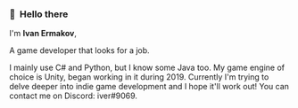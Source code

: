 
### 👋&nbsp;&nbsp;Hello there

I'm **Ivan Ermakov**,

A  game developer that looks for a job.

I mainly use C# and Python, but I know some Java too. My game engine of choice is Unity, began working in it during 2019. Currently I'm trying to delve deeper into indie game development and I hope it'll work out!
You can contact me on Discord: iver#9069.
